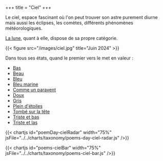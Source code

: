 +++
title = "Ciel"
+++

Le ciel, espace fascinant où l'on peut trouver son astre purement diurne mais aussi les éclipses, les comètes, différents phénomènes météorologiques.

[La lune](../lune), quant à elle, dispose de sa propre catégorie.

{{< figure src="/images/ciel.jpg" title="Juin 2024" >}}

Dans tous ses états, quand le premier vers le met en valeur :

- [Bas](../../seasons/22_vingt_deuxieme_saison/blues_d_automne)
- [Beau](../../seasons/22_vingt_deuxieme_saison/l_amour_courtois)
- [Bleu](../../seasons/4_quatrieme_saison/ete)
- [Bleu marine](../../seasons/5_cinquieme_saison/matin_celeste)
- [Comme un paravent](../../seasons/3_troisieme_saison/panoramique)
- [Doux](../../seasons/23_vingt_troisieme_saison/ciel)
- [Gris](../../reprises/le_ciel_est_gris)
- [Plein d'étoiles](../../seasons/4_quatrieme_saison/l_amour_tendre)
- [Tombé sur la tête](../../seasons/19_dix_neuvieme_saison/sens_dessus_dessous)
- [Triste et bas](../../seasons/9_neuvieme_saison/l_hiver_deja)
- [Triste et las](../../seasons/23_vingt_troisieme_saison/hiver_perdu)

{{< chartjs id="poemDay-cielRadar" width="75%" jsFile="../../charts/taxonomy/poems-day-ciel-radar.js" />}}

{{< chartjs id="poems-cielBar" width="75%" jsFile="../../charts/taxonomy/poems-ciel-bar.js" />}}
